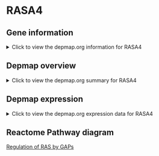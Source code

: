 <h1>RASA4</h1>

<h2>Gene information</h2>
<details>
  <summary>Click to view the depmap.org information for RASA4</summary>
  <iframe src="https://depmap.org/portal/gene/RASA4?tab=about" style="border:none;width:100%;height:800px"></iframe>
</details>

<h2>Depmap overview</h2>
<details>
  <summary>Click to view the depmap.org summary for RASA4</summary>
  <iframe src="https://depmap.org/portal/gene/RASA4?tab=overview" style="border:none;width:100%;height:800px"></iframe>
</details>

<h2>Depmap expression</h2>
<details>
  <summary>Click to view the depmap.org expression data for RASA4</summary>
  <iframe src="https://depmap.org/portal/gene/RASA4?tab=characterization" style="border:none;width:100%;height:800px"></iframe>
</details>



<h2>Reactome Pathway diagram</h2>
<a href="https://reactome.org/PathwayBrowser/#/R-HSA-5658442">Regulation of RAS by GAPs</a>



